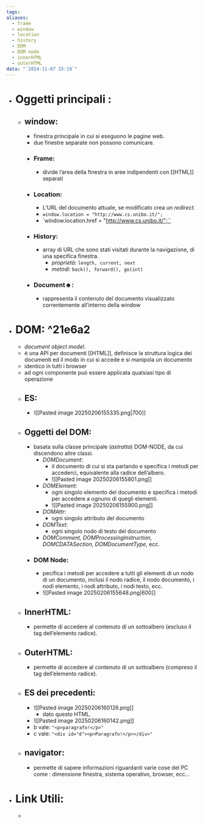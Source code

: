 ```yaml
---
tags: 
aliases:
  - frame
  - window
  - location
  - history
  - DOM
  - DOM node
  - innerHTML
  - outerHTML
data: "`2024-11-07 15:19`"
---
```

- # Oggetti principali :
	- ## window:
		- finestra principale in cui si eseguono le pagine web.
		- due finestre separate non possono comunicare.
		- ### Frame:
			- divide l’area della finestra in aree indipendenti con [[HTML]] separati
		- ### Location:
			- L’URL del documento attuale, se modificato crea un _redirect_.
			- `window.location = "http://www.cs.unibo.it/";`
			- `window.location.href = "http://www.cs.unibo.it/";``
		- ### History:
			- array di URL che sono stati visitati durante la navigazione, di una specifica finestra.
				- _proprietà_: `length, current, next`
				- _metodi_: `back(), forward(), go(int)` 
		- ### Document☻:
			- rappresenta il contenuto del documento visualizzato correntemente all’interno della window 
- # DOM: ^21e6a2
	- _document object model_.
	- è una API per documenti [[HTML]], definisce la struttura logica dei documenti ed il modo in cui si accede e si manipola un documento
	- identico in tutti i browser 
	- ad ogni componente può essere applicata qualsiasi tipo di operazione  
	- ## ES:
		- ![[Pasted image 20250206155335.png|700]]
	- ## Oggetti del DOM:
		- basata sulla classe principale (_astratta_) DOM-NODE, da cui discendono altre classi. 
			- _DOMDocument_:
				- il documento di cui si sta parlando e specifica i metodi per accederci, equivalente alla radice dell’albero.
				- ![[Pasted image 20250206155801.png]]
			- _DOMElement_:
				- ogni singolo elemento del documento e specifica i metodi per accedere a ognuno di quegli elementi.  
				- ![[Pasted image 20250206155900.png]]
			- _DOMAttr_:
				- ogni singolo attributo del documento
			- _DOMText_:
				- ogni singolo nodo di testo del documento
			- _DOMComment, DOMProcessingInstruction, DOMCDATASection, DOMDocumentType_, ecc.
		- ### DOM Node:
			- pecifica i metodi per accedere a tutti gli elementi di un nodo di un documento, inclusi il nodo radice, il nodo documento, i nodi elemento, i nodi attributo, i nodi testo, ecc.
			- ![[Pasted image 20250206155648.png|600]]
	- ## InnerHTML:
		- permette di accedere al contenuto di un sottoalbero (escluso il tag dell’elemento radice).
	- ## OuterHTML:
		- permette di accedere al contenuto di un sottoalbero (compreso il tag dell’elemento radice).
	- ## ES dei precedenti:
		- ![[Pasted image 20250206160126.png]]
			- dato questo HTML.
		- ![[Pasted image 20250206160142.png]]
		- b vale: `"<p>paragrafo!</p>"`
		- c vale: `"<div id="d"><p>Paragrafo!</p></div>"`
	- ## navigator:
		- permette di sapere informazioni riguardanti varie cose del PC come : dimensione finestra, sistema operativo, browser, ecc…
- # Link Utili:
	- 